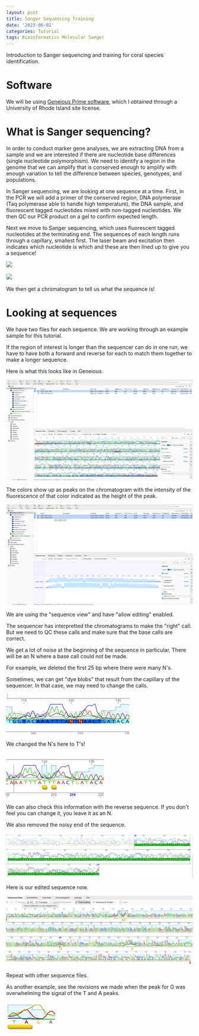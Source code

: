 ```yaml
---
layout: post
title: Sanger Sequencing Training
date: '2023-06-02'
categories: Tutorial
tags: Bioinformatics Molecular Sanger
---
```


Introduction to Sanger sequencing and training for coral species identification. 

# Software 

We will be using [Geneious Prime software](https://www.geneious.com/), which I obtained through a University of Rhode Island site license. 

# What is Sanger sequencing? 

In order to conduct marker gene analyses, we are extracting DNA from a sample and we are interested if there are nucleotide base differences (single nucleotide polymorphism). We need to identify a region in the genome that we can amplify that is conserved enough to amplify with enough variation to tell the difference between species, genotypes, and populations. 

In Sanger sequencing, we are looking at one sequence at a time. First, in the PCR we will add a primer of the conserved region, DNA polymerase (Taq polymerase able to handle high temperature), the DNA sample, and fluorescent tagged nucleotides mixed with non-tagged nucleotides. We then QC our PCR product on a gel to confirm expected length. 

Next we move to Sanger sequencing, which uses fluorescent tagged nucleotides at the terminating end. The sequences of each length  runs through a capillary, smallest first. The laser beam and excitation then indicates which nucleotide is which and these are then lined up to give you a sequence! 

![](https://www.sigmaaldrich.com/deepweb/assets/sigmaaldrich/marketing/global/images/technical-documents/protocols/genomics/sequencing/sanger-sequencing_steps_process_diagram/sanger-sequencing_steps_process_diagram.png)

![](https://letstalkscience.ca/sites/default/files/styles/width_800px/public/2020-07/capillary_gel_electrophoresis.png?itok=vlzUQLl7)

We then get a chromatogram to tell us what the sequence is! 

# Looking at sequences 

We have two files for each sequence. We are working through an example sample for this tutorial. 

If the region of interest is longer than the sequencer can do in one run, we have to have both a forward and reverse for each to match them together to make a longer sequence. 

Here is what this looks like in Geneious.   

![](https://github.com/AHuffmyer/ASH_Putnam_Lab_Notebook/blob/master/images/NotebookImages/sanger/geneious_snapshot.png?raw=true)

The colors show up as peaks on the chromatogram with the intensity of the fluorescence of that color indicated as the height of the peak.  

![](https://github.com/AHuffmyer/ASH_Putnam_Lab_Notebook/blob/master/images/NotebookImages/sanger/geneious_twoseqs.png?raw=true)

We are using the "sequence view" and have "allow editing" enabled. 

The sequencer has interpretted the chromatograms to make the "right" call. But we need to QC these calls and make sure that the base calls are correct. 

We get a lot of noise at the beginning of the sequence in particular. There will be an N where a base call could not be made. 

For example, we deleted the first 25 bp where there were many N's. 

Sometimes, we can get "dye blobs" that result from the capillary of the sequencer. In that case, we may need to change the calls. 

![](https://github.com/AHuffmyer/ASH_Putnam_Lab_Notebook/blob/master/images/NotebookImages/sanger/dyeblob_before.png?raw=true)

We changed the N's here to T's! 

![](https://github.com/AHuffmyer/ASH_Putnam_Lab_Notebook/blob/master/images/NotebookImages/sanger/dyeblob_after.png?raw=true)

We can also check this information with the reverse sequence. If you don't feel you can change it, you leave it as an N. 

We also removed the noisy end of the sequence.
 
![](https://github.com/AHuffmyer/ASH_Putnam_Lab_Notebook/blob/master/images/NotebookImages/sanger/deleted_end.png?raw=true)

Here is our edited sequence now. 

![](https://github.com/AHuffmyer/ASH_Putnam_Lab_Notebook/blob/master/images/NotebookImages/sanger/revised_sequence.png?raw=true)

Repeat with other sequence files. 

As another example, see the revisions we made when the peak for G was overwhelming the signal of the T and A peaks.  

![](https://github.com/AHuffmyer/ASH_Putnam_Lab_Notebook/blob/master/images/NotebookImages/sanger/revised_example.png?raw=true)